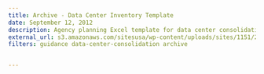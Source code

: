 ```yaml
---
title: Archive - Data Center Inventory Template
date: September 12, 2012
description: Agency planning Excel template for data center consolidation.
external_url: s3.amazonaws.com/sitesusa/wp-content/uploads/sites/1151/2016/11/Data_Call_Template_FROM_SF_June2012.xlsx
filters: guidance data-center-consolidation archive


---
```


